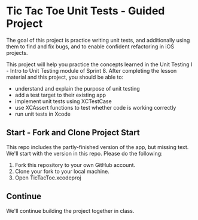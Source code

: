 # Tic Tac Toe Unit Tests - Guided Project

The goal of this project is practice writing unit tests, and additionally using them to find and fix bugs, and to enable confident refactoring in iOS projects.

This project will help you practice the concepts learned in the Unit Testing I - Intro to Unit Testing module of Sprint 8. After completing the lesson material and this project, you should be able to:

- understand and explain the purpose of unit testing
- add a test target to their existing app
- implement unit tests using XCTestCase
- use XCAssert functions to test whether code is working correctly
- run unit tests in Xcode

## Start - Fork and Clone Project Start

This repo includes the partly-finished version of the app, but missing text. We'll start with the version in this repo. Please do the following:

1. Fork this repository to your own GitHub account.
2. Clone your fork to your local machine.
3. Open TicTacToe.xcodeproj

## Continue

We'll continue building the project together in class.